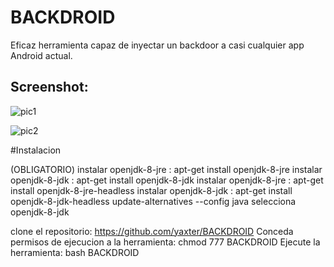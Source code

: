 # BACKDROID
Eficaz herramienta capaz de inyectar un backdoor 
a casi cualquier app Android actual.


## Screenshot:
![pic1](https://i.ibb.co/bPKkn5x/BACKDROID2.png)

![pic2](https://i.ibb.co/7vT4BxK/back4.png)

#Instalacion 

(OBLIGATORIO)
instalar openjdk-8-jre : apt-get install openjdk-8-jre
instalar openjdk-8-jdk : apt-get install openjdk-8-jdk
instalar openjdk-8-jre : apt-get install openjdk-8-jre-headless
instalar openjdk-8-jdk : apt-get install openjdk-8-jdk-headless
update-alternatives --config java
selecciona openjdk-8-jdk

clone el repositorio: https://github.com/yaxter/BACKDROID
Conceda permisos de ejecucion a la herramienta: chmod 777 BACKDROID
Ejecute la herramienta: bash BACKDROID
<br /><br />
